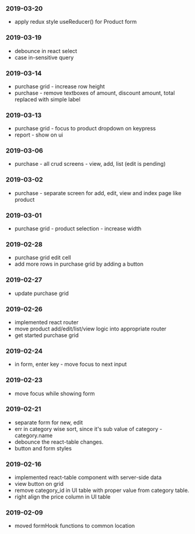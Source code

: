 ### 2019-03-20
* apply redux style useReducer() for Product form

### 2019-03-19
* debounce in react select
* case in-sensitive query

### 2019-03-14
* purchase grid - increase row height
* purchase - remove textboxes of amount, discount amount, total replaced with simple label

### 2019-03-13
* purchase grid - focus to product dropdown on keypress
* report - show on ui

### 2019-03-06
* purchase - all crud screens - view, add, list (edit is pending)

### 2019-03-02
* purchase - separate screen for add, edit, view and index page like product

### 2019-03-01
* purchase grid - product selection - increase width

### 2019-02-28
* purchase grid edit cell
* add more rows in purchase grid by adding a button

### 2019-02-27
* update purchase grid

### 2019-02-26
* implemented react router
* move product add/edit/list/view logic into appropriate router
* get started purchase grid

### 2019-02-24
* in form, enter key - move focus to next input

### 2019-02-23
* move focus while showing form

### 2019-02-21
* separate form for new, edit
* err in category wise sort, since it's sub value of category - category.name 
* debounce the react-table changes.
* button and form styles

### 2019-02-16
* implemented react-table component with server-side data
* view button on grid
* remove category_id in UI table with proper value from category table.
* right align the price column in UI table

### 2019-02-09
* moved formHook functions to common location